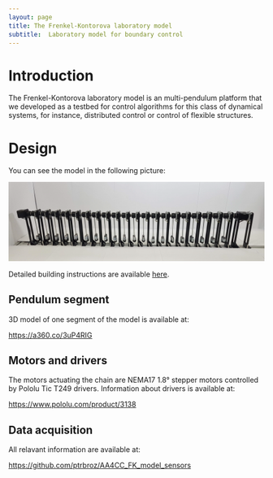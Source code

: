 ```yaml
---
layout: page
title: The Frenkel-Kontorova laboratory model
subtitle:  Laboratory model for boundary control
---
```


# Introduction
The Frenkel-Kontorova laboratory model is an multi-pendulum platform that we developed as a testbed for control algorithms for this class of dynamical systems, for instance, distributed control or control of flexible structures. 

# Design
You can see the model in the following picture:

![Model](img/photo_FK_lab_model.png)

Detailed building instructions are available [here](https://aa4cc.github.io/The-Frenkel-Kontorova-laboratory-model/buildingInstructions_HW/).

## Pendulum segment
3D model of one segment of the model is available at:

<https://a360.co/3uP4RIG>

## Motors and drivers
The motors actuating the chain are NEMA17 1.8° stepper motors controlled by Pololu Tic T249 drivers. Information about drivers is available at:

<https://www.pololu.com/product/3138>

## Data acquisition
All relavant information are available at:

<https://github.com/ptrbroz/AA4CC_FK_model_sensors>

